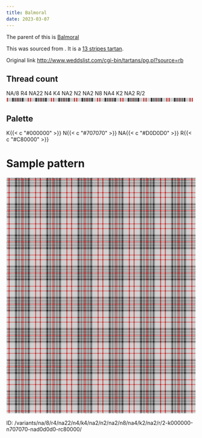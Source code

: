 ```yaml
---
title: Balmoral
date: 2023-03-07
---
```

The parent of this is [Balmoral](/tartans/na/8/r4/na22/n4/k4/na2/n2/na2/n8/na4/k2/na2/r/2/)


This was sourced from <no value>.  It is a [13 stripes tartan](/stripes/stripes13/).

Original link http://www.weddslist.com/cgi-bin/tartans/pg.pl?source=rb

## Thread count
NA/8 R4 NA22 N4 K4 NA2 N2 NA2 N8 NA4 K2 NA2 R/2
![Sett](sett.png)

## Palette
K{{< c "#000000" >}} N{{< c "#707070" >}} NA{{< c "#D0D0D0" >}} R{{< c "#C80000" >}}

# Sample pattern

![Tartan detail](tartan.png "NA/8 R4 NA22 N4 K4 NA2 N2 NA2 N8 NA4 K2 NA2 R/2 tartan")

ID: /variants/na/8/r4/na22/n4/k4/na2/n2/na2/n8/na4/k2/na2/r/2-k000000-n707070-nad0d0d0-rc80000/